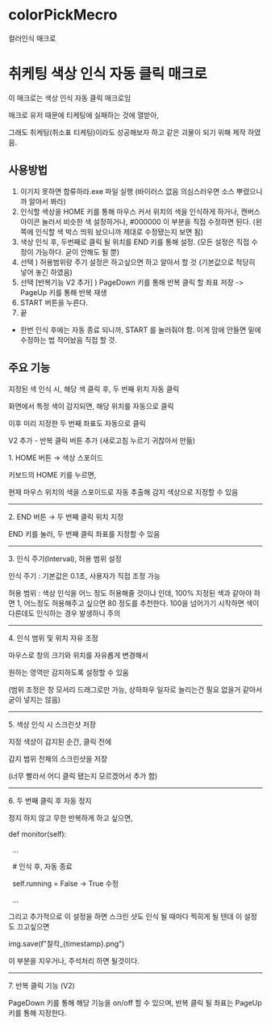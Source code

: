 # colorPickMecro

컬러인식 매크로



# 취케팅 색상 인식 자동 클릭 매크로

이 매크로는 색상 인식 자동 클릭 매크로임

매크로 유저 때문에 티케팅에 실패하는 것에 열받아,

그래도 취케팅(취소표 티케팅)이라도 성공해보자 하고 같은 괴물이 되기 위해 제작 하였음.



## 사용방법

1. 이기지 못하면 합류하라.exe 파일 실행 (바이러스 없음 의심스러우면 소스 뿌렸으니까 알아서 봐라)
2. 인식할 색상을 HOME  키를 통해 마우스 커서 위치의 색을 인식하게 하거나, 캔버스 아이콘 눌러서 비슷한 색 설정하거나,
   #000000 이 부분을 직접 수정하면 된다. (왼쪽에 인식할 색 박스 띄워 놨으니까 제대로 수정됐는지 보면 됨)
3. 색상 인식 후, 두번째로 클릭 될 위치를 END 키를 통해 설정. (모든 설정은 직접 수정이 가능하다. 굳이 안해도 될 뿐)
4. 선택 ) 허용범위랑 주기 설정은 하고싶으면 하고 알아서 할 것 (기본값으로 적당히 넣어 놓긴 하였음)
5. 선택 [반복기능 V2 추가] ) PageDown 키를 통해 반복 클릭 할 좌표 저장 -> PageUp 키를 통해 반복 재생
5. START 버튼을 누른다.
6. 끝



* 한번 인식 후에는 자동 종료 되니까, START 를 눌러줘야 함. 이게 맘에 안들면 밑에 수정하는 법 적어놨음 직접 할 것.



## 주요 기능

지정된 색 인식 시, 해당 색 클릭 후, 두 번째 위치 자동 클릭

화면에서 특정 색이 감지되면, 해당 위치를 자동으로 클릭

이후 미리 지정한 두 번째 좌표도 자동으로 클릭

V2 추가 - 반복 클릭 버튼 추가 (새로고침 누르기 귀찮아서 만듦)



1\. HOME 버튼 → 색상 스포이드



키보드의 HOME 키를 누르면,

현재 마우스 위치의 색을 스포이드로 자동 추출해 감지 색상으로 지정할 수 있음

------------------------------------------

2\. END 버튼 → 두 번째 클릭 위치 지정



END 키를 눌러, 두 번째 클릭 좌표를 지정할 수 있음

------------------------------------------

3\. 인식 주기(Interval), 허용 범위 설정



인식 주기 : 기본값은 0.1초, 사용자가 직접 조정 가능

허용 범위 : 색상 인식을 어느 정도 허용해줄 것이냐 인데, 100% 지정된 색과 같아야 하면 1, 어느정도 허용해주고 싶으면
80 정도를 추천한다. 100을 넘어가기 시작하면 색이 다른데도 인식하는 경우 발생하니 주의

------------------------------------------

4\. 인식 범위 및 위치 자유 조정



마우스로 창의 크기와 위치를 자유롭게 변경해서

원하는 영역만 감지하도록 설정할 수 있움

(범위 조정은 창 모서리 드래그로만 가능, 상하좌우 일자로 늘리는건 필요 없을거 같아서 굳이 넣지는 않음)

------------------------------------------

5\. 색상 인식 시 스크린샷 저장



지정 색상이 감지된 순간, 클릭 전에

감지 범위 전체의 스크린샷을 저장

(너무 빨라서 어디 클릭 됐는지 모르겠어서 추가 함)

------------------------------------------

6\. 두 번째 클릭 후 자동 정지



정지 하지 않고 무한 반복하게 하고 싶으면,

def monitor(self):

 	...

 		# 인식 후, 자동 종료

        self.running = False -> True 수정

 	...



그리고 추가적으로 이 설정을 하면 스크린 샷도 인식 될 때마다 찍히게 될 텐데 이 설정도 끄고싶으면

img.save(f"찰칵\_{timestamp}.png")

이 부분을 지우거나, 주석처리 하면 될것이다.


------------------------------------------

7\. 반복 클릭 기능 (V2)

PageDown 키를 통해 해당 기능을 on/off 할 수 있으며, 반복 클릭 될 좌표는 PageUp 키를 통해 지정한다.